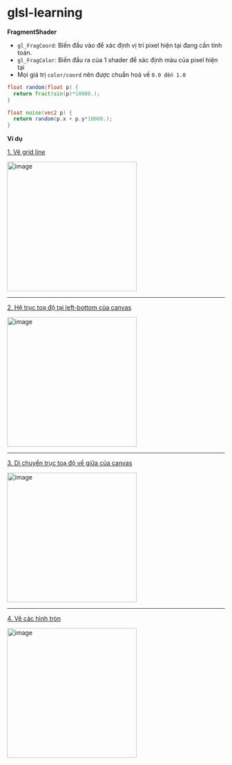# glsl-learning

****FragmentShader****
 - `gl_FragCoord`: Biến đầu vào để xác định vị trí pixel hiện tại đang cần tính toán.
 - `gl_FragColor`: Biến đầu ra của 1 shader để xác định màu của pixel hiện tại
 - Mọi giá trị `color/coord` nên được chuẩn hoá về `0.0 đến 1.0`

```glsl
float random(float p) {
  return fract(sin(p)*10000.);
}

float noise(vec2 p) {
  return random(p.x + p.y*10000.);
}
```

****Ví dụ****

[1. Vẽ grid line](draw-grid-line.md)


<img width="300" alt="image" src="https://github.com/quochuynh67/glsl-learning/assets/38383168/717a2dcb-0931-46f4-974a-976349d45b1d">


------------------------------------------------------------------------------------------------


[2. Hệ trục toạ độ tại left-bottom của canvas](left-bottom-coord.md)

<img width="300" alt="image" src="https://github.com/quochuynh67/glsl-learning/assets/38383168/33335a49-18b9-4d70-abfc-cf4e8783cfe0">

------------------------------------------------------------------------------------------------

[3. Di chuyển trục toạ độ về giữa của canvas](center-of-coord.md)

<img width="300" alt="image" src="https://github.com/quochuynh67/glsl-learning/assets/38383168/8da7ca15-e3b3-4a4a-967e-85ec204f474c">


------------------------------------------------------------------------------------------------

[4. Vẽ các hình tròn](draw-circle.md)


<img width="300" alt="image" src="https://github.com/quochuynh67/glsl-learning/assets/38383168/2479d801-1322-4401-b17b-03a51b17e84d">

